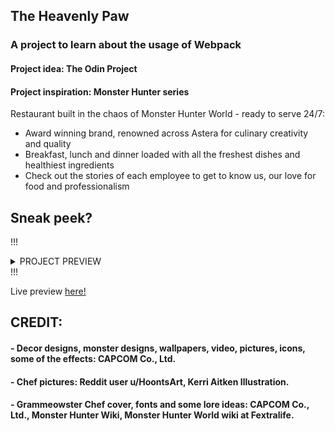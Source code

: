 ## The Heavenly Paw 
### A project to learn about the usage of Webpack
#### Project idea: The Odin Project
#### Project inspiration: Monster Hunter series

Restaurant built in the chaos of Monster Hunter World - ready to serve 24/7:

- Award winning brand, renowned across Astera for culinary creativity and quality
- Breakfast, lunch and dinner loaded with all the freshest dishes and healthiest ingredients
- Check out the stories of each employee to get to know us, our love for food and professionalism

## **Sneak peek?** 

!!!<details><summary>PROJECT PREVIEW</summary> 
!![MHRestau](https://user-images.githubusercontent.com/114508394/221415757-7ea165d2-1071-452b-863e-a119821d96eb.PNG) </details>!!!


Live preview [here!](https://hoangv954.github.io/restaurant-page-v2/)

## CREDIT:
#### - Decor designs, monster designs, wallpapers, video, pictures, icons, some of the effects: CAPCOM Co., Ltd.
#### - Chef pictures: Reddit user u/HoontsArt, Kerri Aitken Illustration.
#### - Grammeowster Chef cover, fonts and some lore ideas: CAPCOM Co., Ltd., Monster Hunter Wiki, Monster Hunter World wiki at Fextralife.
